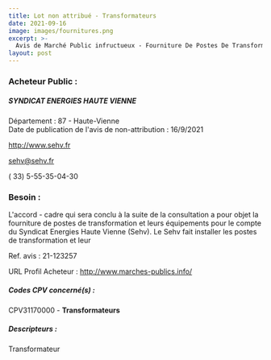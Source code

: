 ```yaml
---
title: Lot non attribué - Transformateurs
date: 2021-09-16
image: images/fournitures.png
excerpt: >-
  Avis de Marché Public infructueux - Fourniture De Postes De Transformation
layout: post
---
```


### Acheteur Public :
##### SYNDICAT ENERGIES HAUTE VIENNE
Département : 87 - Haute-Vienne<br/>
Date de publication de l'avis de non-attribution : 16/9/2021


http://www.sehv.fr

sehv@sehv.fr

( 33) 5-55-35-04-30
### Besoin :

L'accord - cadre qui sera conclu à la suite de la consultation a pour objet la fourniture de postes de transformation et leurs équipements pour le compte du Syndicat Energies Haute Vienne (Sehv). Le Sehv fait installer les postes de transformation et leur

Ref. avis : 21-123257

URL Profil Acheteur : http://www.marches-publics.info/

##### Codes CPV concerné(s) :
CPV31170000 - **Transformateurs** <br/>

##### Descripteurs :
Transformateur <br/>
